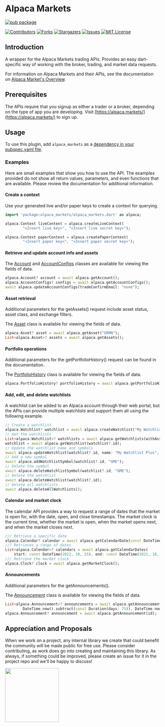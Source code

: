 # Alpaca Markets

[![pub package](https://img.shields.io/pub/v/alpaca_markets.svg)](https://pub.dev/packages/alpaca_markets)

[![Contributors][contributors-shield]][contributors-url]
[![Forks][forks-shield]][forks-url]
[![Stargazers][stars-shield]][stars-url]
[![Issues][issues-shield]][issues-url]
[![MIT License][license-shield]][license-url]

## Introduction

A wrapper for the Alpaca Markets trading APIs. Provides an easy dart-specific way of working with the broker, trading, and market data requests.

For information on Alpaca Markets and their APIs, see the documentation on [Alpaca Market's Overview](https://alpaca.markets/docs/introduction/).

## Prerequisites

The APIs require that you signup as either a trader or a broker, depending on the type of app you are developing. Visit [https://alpaca.markets/](https://alpaca.markets/) to sign up.

## Usage
To use this plugin, add `alpaca_markets` as a [dependency in your pubspec.yaml file](https://flutter.dev/docs/development/platform-integration/platform-channels).

### Examples

Here are small examples that show you how to use the API. The examples provided do not show all return values, parameters, and even functions that are available. Please review the documentation for additional information.

#### Create a context

Use your generated live and/or paper keys to create a context for querying.

```dart
import 'package:alpaca_markets/alpaca_markets.dart' as alpaca;

alpaca.Context liveContext = alpaca.createLiveContext(
        "<Insert live key>", "<Insert live secret key>");

alpaca.Context paperContext = alpaca.createPaperContext(
        "<Insert paper key>", "<Insert paper secret key>");
```

#### Retrieve and update account info and assets

The [Account](https://github.com/voidari/flutter/blob/main/alpaca_markets/lib/src/account.dart) and [AccountConfigs](https://github.com/voidari/flutter/blob/main/alpaca_markets/lib/src/account_configs.dart) classes are available for viewing the fields of data.

```dart
alpaca.Account? account = await alpaca.getAccount();
alpaca.AccountConfigs? configs = await alpaca.getAccountConfigs();
await alpaca.updateAccountConfigs(tradeConfirmEmail: "none");
```

#### Asset retrieval

Additional parameters for the getAssets() request include asset status, asset class, and exchange filters.

The [Asset](https://github.com/voidari/flutter/blob/main/alpaca_markets/lib/src/asset.dart) class is available for viewing the fields of data.

```dart
alpaca.Asset? asset = await alpaca.getAsset("GRMN");
List<alpaca.Asset>? assets = await alpaca.getAssets();
```

#### Portfolio operations

Additional parameters for the getPortfolioHistory() request can be found in the documentation.

The [PortfolioHistory](https://github.com/voidari/flutter/blob/main/alpaca_markets/lib/src/portfolio_history.dart) class is available for viewing the fields of data.

```dart
alpaca.PortfolioHistory? portfolioHistory = await alpaca.getPortfolioHistory();
```

#### Add, edit, and delete watchlists

A watchlist can be added to an Alpaca account through their web portal, but the APIs can provide multiple watchlists and support them all using the following example.

```dart
// Create a watchlist
alpaca.Watchlist? watchlist = await alpaca.createWatchlist("My Watchlist", symbols: ["AAPL", "GOOG"]);
// Get the watchlists
List<alpaca.Watchlist>? watchlists = await alpaca.getWatchlists(withAssets: false);
watchlist = await alpaca.getWatchlist(watchlist?.id);
// Update the watchlist name and symbols
await alpaca.updateWatchlist(watchlist?.id, name: "My Watchlist Plus", symbols: ["GRMN", "TSLA"]);
// Add a new symbol
await alpaca.addWatchlistSymbol(watchlist?.id, "GME");
// Delete the symbol
await alpaca.deleteWatchlistSymbol(watchlist?.id, "GME");
// Delete the watchlist
await alpaca.deleteWatchlist(watchlist?.id);
// Delete all watchlists
await alpaca.deleteAllWatchlists();
```

#### Calendar and market clock

The calendar API provides a way to request a range of dates that the market is open for, with the date, open, and close timestamps.
The market clock is the current time, whether the market is open, when the market opens next, and when the market closes next.

```dart
/// Retrieve a specific date
alpaca.Calendar? calendar = await alpaca.getCalendarDate(const DateTime(2022, 11, 1));
/// Retrieves a range of dates
List<alpaca.Calendar>? calendars = await alpaca.getCalendarDates(
    start: const DateTime(2022, 10, 25), end: const DateTime(2022, 10, 31));
/// Retrieve the market clock
alpaca.Clock? clock = await alpaca.getMarketClock();
```

#### Announcements

Additional parameters for the getAnnouncements().

The [Announcement](https://github.com/voidari/flutter/blob/main/alpaca_markets/lib/src/announcement.dart) class is available for viewing the fields of data.

```dart
List<alpaca.Announcement>? announcements = await alpaca.getAnnouncements("Dividend",
        DateTime.now().subtract(const Duration(days: 75)), DateTime.now());
alpaca.Announcement? announcement = await alpaca.getAnnouncement(id);
```

## Appreciation and Proposals

When we work on a project, any internal library we create that could benefit the community will be made public for free use. Please consider contributing, as work does go into creating and maintaining this library. As always, if something could be improved, please create an issue for it in the project repo and we'll be happy to discuss!

[<img src="img/buymecoffee.png" width="175"/>](https://www.buymeacoffee.com/voidari)

<!-- MARKDOWN LINKS & IMAGES -->
<!-- https://www.markdownguide.org/basic-syntax/#reference-style-links -->
[contributors-shield]: https://img.shields.io/github/contributors/voidari/flutter-alpaca-markets.svg?style=for-the-badge
[contributors-url]: https://github.com/voidari/flutter-alpaca-markets/graphs/contributors
[forks-shield]: https://img.shields.io/github/forks/voidari/flutter-alpaca-markets.svg?style=for-the-badge
[forks-url]: https://github.com/voidari/flutter-alpaca-markets/network/members
[stars-shield]: https://img.shields.io/github/stars/voidari/flutter-alpaca-markets.svg?style=for-the-badge
[stars-url]: https://github.com/voidari/flutter-alpaca-markets/stargazers
[issues-shield]: https://img.shields.io/github/issues/voidari/flutter-alpaca-markets.svg?style=for-the-badge
[issues-url]: https://github.com/voidari/flutter-alpaca-markets/issues
[license-shield]: https://img.shields.io/github/license/voidari/flutter-alpaca-markets.svg?style=for-the-badge
[license-url]: https://github.com/voidari/flutter-alpaca-markets/blob/main/LICENSE